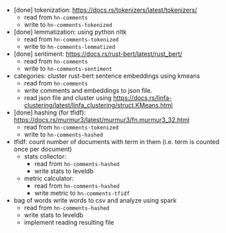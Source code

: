 - [done] tokenization: https://docs.rs/tokenizers/latest/tokenizers/
  - read from `hn-comments`
  - write to `hn-comments-tokenized`
- [done] lemmatization: using python nltk
  - read from `hn-comments-tokenized`
  - write to `hn-comments-lemmatized`
- [done] sentiment: https://docs.rs/rust-bert/latest/rust_bert/
  - read from `hn-comments`
  - write to `hn-comments-sentiment`
- categories: cluster rust-bert sentence embeddings using kmeans
  - read from `hn-comments`
  - write comments and embeddings to json file.
  - read json file and cluster using https://docs.rs/linfa-clustering/latest/linfa_clustering/struct.KMeans.html
- [done] hashing (for tfidf): https://docs.rs/murmur3/latest/murmur3/fn.murmur3_32.html
  - read from `hn-comments-tokenized`
  - write to `hn-comments-hashed`
- tfidf: count number of documents with term in them (i.e. term is counted once per document)
  - stats collector:
    - read from `hn-comments-hashed`
    - write stats to leveldb
  - metric calculator:
    - read from `hn-comments-hashed`
    - write metric to `hn-comments-tfidf`
- bag of words write words to csv and analyze using spark
  - read from `hn-comments-hashed`
  - write stats to leveldb
  - implement reading resulting file